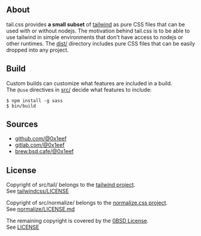 ## About

tail.css provides **a small subset** of
[tailwind](https://tailwindcss.com/)
as pure CSS files that can be used with
or without nodejs. The motivation behind
tail.css is to be able to use tailwind in
simple environments that don't have access
to nodejs or other runtimes. The [dist/](dist/)
directory includes pure CSS files that can be
easily dropped into any project.

## Build

Custom builds can customize what features are
included in a build. <br> The `@use` directives
in [src/](src/) decide what features to include:

    $ npm install -g sass
    $ bin/build

## Sources

* [github.com/@0x1eef](https://github.com/0x1eef/tail.css)
* [gitlab.com/@0x1eef](https://gitlab.com/0x1eef/tail.css)
* [brew.bsd.cafe/@0x1eef](https://brew.bsd.cafe/0x1eef/tail.css)

## License

Copyright of src/tail/ belongs to the
[tailwind project](https://tailwindcss.com/).
<br>
See [tailwindcss/LICENSE](https://github.com/tailwindlabs/tailwindcss/blob/master/LICENSE)

Copyright of src/normalize/ belongs to the
[normalize.css project](https://raw.githubusercontent.com/necolas/normalize.css).
<br>
See [normalize/LICENSE.md](https://github.com/necolas/normalize.css/blob/master/LICENSE.md)

The remaining copyright is covered by the [0BSD License](https://choosealicense.com/licenses/0bsd/).
<br>
See [LICENSE](./LICENSE)
